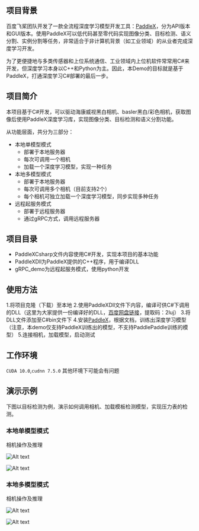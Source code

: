 ## 项目背景

百度飞桨团队开发了一款全流程深度学习模型开发工具：[PaddleX](https://github.com/PaddlePaddle/PaddleX)，分为API版本和GUI版本。使用PaddleX可以低代码甚至零代码实现图像分类、目标检测、语义分割、实例分割等任务，非常适合于非计算机背景（如工业领域）的从业者完成深度学习开发。

为了更便捷地与多类传感器和上位系统通信、工业领域内上位机软件常常用C#来开发，但深度学习本身以C++和Python为主。因此，本Demo的目标就是基于PaddleX，打通深度学习C#部署的最后一步。


## 项目简介

本项目基于C#开发，可以驱动海康威视黑白相机、basler黑白/彩色相机，获取图像后使用PaddleX深度学习库，实现图像分类、目标检测和语义分割功能。

从功能层面，共分为三部分：

* 本地单模型模式
  * 部署于本地服务器
  * 每次可调用一个相机
  * 加载一个深度学习模型，实现一种任务
* 本地多模型模式
  * 部署于本地服务器
  * 每次可调用多个相机（目前支持2个）
  * 每个相机可独立加载一个深度学习模型，同步实现多种任务
* 远程起服务模式
  * 部署于远程服务器
  * 通过gRPC方式，调用远程服务器


## 项目目录

* PaddleXCsharp文件内容使用C#开发，实现本项目的基本功能
* PaddleXDll为PaddleX提供的C++程序，用于编译DLL
* gRPC_demo为远程起服务模式，使用python开发

## 使用方法

1.将项目克隆（下载）至本地
2.使用PaddleXDll文件下内容，编译可供C#下调用的DLL（这里为大家提供一份编译好的DLL，[百度网盘链接](https://pan.baidu.com/s/1zxqA_cl-pY1xCtCVRpritg)，提取码：2luj）
3.将DLL文件添加至C#bin文件下
4.安装[PaddleX](https://github.com/PaddlePaddle/PaddleX)，根据文档，训练出深度学习模型（注意，本demo仅支持PaddleX训练出的模型，不支持PaddlePaddle训练的模型）
5.连接相机，加载模型，启动测试

## 工作环境

`CUDA 10.0`,`cudnn 7.5.0`
其他环境下可能会有问题


## 演示示例

下图以目标检测为例，演示如何调用相机、加载模板检测模型，实现压力表的检测。

### 本地单模型模式

相机操作及推理

![Alt text](https://github.com/LiKangyuLKY/PaddleXCsharp/blob/master/images/%E5%8D%95%E7%9B%B8%E6%9C%BA-%E7%9B%B8%E6%9C%BA%E6%93%8D%E4%BD%9C.gif)

![Alt text](https://github.com/LiKangyuLKY/PaddleXCsharp/blob/master/images/%E5%8D%95%E7%9B%B8%E6%9C%BA-%E6%8E%A8%E7%90%86.gif)

### 本地多模型模式

相机操作及推理

![Alt text](https://github.com/LiKangyuLKY/PaddleXCsharp/blob/master/images/%E5%A4%9A%E7%9B%B8%E6%9C%BA-%E7%9B%B8%E6%9C%BA%E6%93%8D%E4%BD%9C.gif)

![Alt text](https://github.com/LiKangyuLKY/PaddleXCsharp/blob/master/images/%E5%A4%9A%E7%9B%B8%E6%9C%BA-%E6%8E%A8%E7%90%86.gif)
